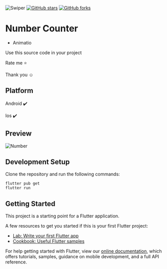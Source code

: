 ![Swiper](https://xdguru.b-cdn.net/wp-content/uploads/2018/11/Animated-number-counter.jpg)
[![GitHub stars](https://img.shields.io/github/stars/iampawan/FlutterExampleApps.svg?style=social&label=Star)](https://github.com/amirziyacode)
[![GitHub forks](https://img.shields.io/github/forks/iampawan/FlutterExampleApps.svg?style=social&label=Fork)](https://github.com/amirziyacode?tab=repositories)


# Number Counter
- Animatio

Use this source code in your project

 Rate me ⭐

Thank you ☺


## Platform

Android ✔️

Ios ✔️


## Preview
![Number](https://s6.uupload.ir/files/screen_recording_2022-02-08_at_12.24.15_pm0106_7tam.gif)


## Development Setup
Clone the repository and run the following commands:
```
flutter pub get
flutter run
```

## Getting Started

This project is a starting point for a Flutter application.

A few resources to get you started if this is your first Flutter project:

- [Lab: Write your first Flutter app](https://flutter.dev/docs/get-started/codelab)
- [Cookbook: Useful Flutter samples](https://flutter.dev/docs/cookbook)

For help getting started with Flutter, view our
[online documentation](https://flutter.dev/docs), which offers tutorials,
samples, guidance on mobile development, and a full API reference.
